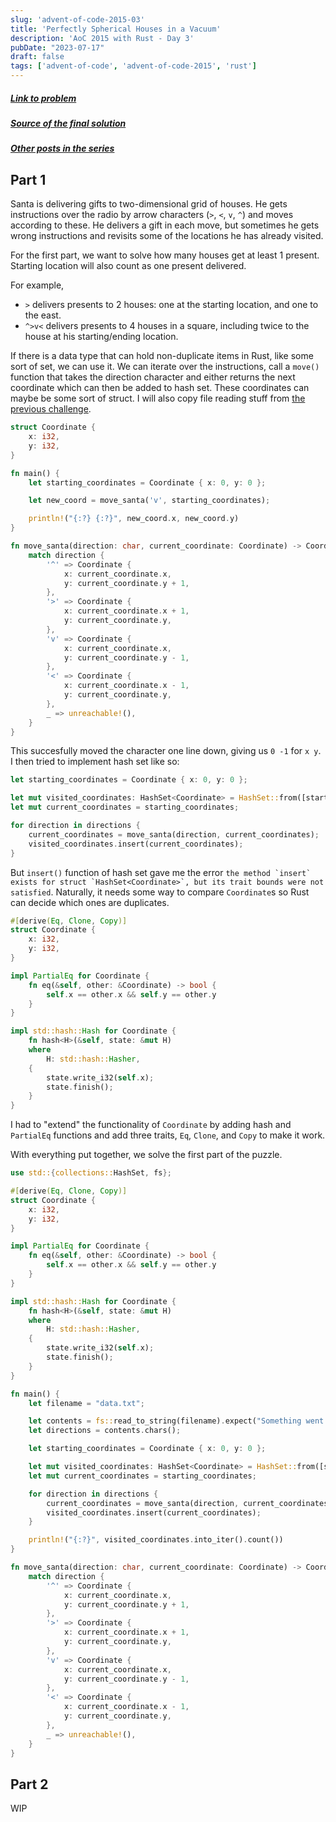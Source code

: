 ```yaml
---
slug: 'advent-of-code-2015-03'
title: 'Perfectly Spherical Houses in a Vacuum'
description: 'AoC 2015 with Rust - Day 3'
pubDate: "2023-07-17"
draft: false
tags: ['advent-of-code', 'advent-of-code-2015', 'rust']
---
```


##### [Link to problem](https://adventofcode.com/2015/day/3)
##### [Source of the final solution](https://github.com/Ozencb/aoc/tree/main/aoc-2015-03)
##### [Other posts in the series](/?tag=advent-of-code)

## Part 1

Santa is delivering gifts to two-dimensional grid of houses. He gets instructions over the radio by arrow characters (`>`, `<`, `v`, `^`) and moves according to these. He delivers a gift in each move, but sometimes he gets wrong instructions and revisits some of the locations he has already visited. 

For the first part, we want to solve how many houses get at least 1 present. Starting location will also count as one present delivered.

For example, 

- `>` delivers presents to 2 houses: one at the starting location, and one to the east.
- `^>v<` delivers presents to 4 houses in a square, including twice to the house at his starting/ending location.


If there is a data type that can hold non-duplicate items in Rust, like some sort of set, we can use it. We can iterate over the instructions, call a `move()` function that takes the direction character and either returns the next coordinate which can then be added to hash set. These coordinates can maybe be some sort of struct. I will also copy file reading stuff from [the previous challenge](/advent-of-code-2015-02).

```rust
struct Coordinate {
    x: i32,
    y: i32,
}

fn main() {
    let starting_coordinates = Coordinate { x: 0, y: 0 };

    let new_coord = move_santa('v', starting_coordinates);

    println!("{:?} {:?}", new_coord.x, new_coord.y)
}

fn move_santa(direction: char, current_coordinate: Coordinate) -> Coordinate {
    match direction {
        '^' => Coordinate {
            x: current_coordinate.x,
            y: current_coordinate.y + 1,
        },
        '>' => Coordinate {
            x: current_coordinate.x + 1,
            y: current_coordinate.y,
        },
        'v' => Coordinate {
            x: current_coordinate.x,
            y: current_coordinate.y - 1,
        },
        '<' => Coordinate {
            x: current_coordinate.x - 1,
            y: current_coordinate.y,
        },
        _ => unreachable!(),
    }
}
```

This succesfully moved the character one line down, giving us `0 -1` for `x y`. I then tried to implement hash set like so:

```rust
let starting_coordinates = Coordinate { x: 0, y: 0 };

let mut visited_coordinates: HashSet<Coordinate> = HashSet::from([starting_coordinates]);
let mut current_coordinates = starting_coordinates;

for direction in directions {
    current_coordinates = move_santa(direction, current_coordinates);
    visited_coordinates.insert(current_coordinates);
}
```

But `insert()` function of hash set gave me the error ```the method `insert` exists for struct `HashSet<Coordinate>`, but its trait bounds were not satisfied```. Naturally, it needs some way to compare `Coordinate`s so Rust can decide which ones are duplicates. 

```rust
#[derive(Eq, Clone, Copy)]
struct Coordinate {
    x: i32,
    y: i32,
}

impl PartialEq for Coordinate {
    fn eq(&self, other: &Coordinate) -> bool {
        self.x == other.x && self.y == other.y
    }
}

impl std::hash::Hash for Coordinate {
    fn hash<H>(&self, state: &mut H)
    where
        H: std::hash::Hasher,
    {
        state.write_i32(self.x);
        state.finish();
    }
}
```

I had to "extend" the functionality of `Coordinate` by adding hash and `PartialEq` functions and add three traits, `Eq`, `Clone`, and `Copy` to make it work.

With everything put together, we solve the first part of the puzzle.

```rust
use std::{collections::HashSet, fs};

#[derive(Eq, Clone, Copy)]
struct Coordinate {
    x: i32,
    y: i32,
}

impl PartialEq for Coordinate {
    fn eq(&self, other: &Coordinate) -> bool {
        self.x == other.x && self.y == other.y
    }
}

impl std::hash::Hash for Coordinate {
    fn hash<H>(&self, state: &mut H)
    where
        H: std::hash::Hasher,
    {
        state.write_i32(self.x);
        state.finish();
    }
}

fn main() {
    let filename = "data.txt";

    let contents = fs::read_to_string(filename).expect("Something went wrong");
    let directions = contents.chars();

    let starting_coordinates = Coordinate { x: 0, y: 0 };

    let mut visited_coordinates: HashSet<Coordinate> = HashSet::from([starting_coordinates]);
    let mut current_coordinates = starting_coordinates;

    for direction in directions {
        current_coordinates = move_santa(direction, current_coordinates);
        visited_coordinates.insert(current_coordinates);
    }

    println!("{:?}", visited_coordinates.into_iter().count())
}

fn move_santa(direction: char, current_coordinate: Coordinate) -> Coordinate {
    match direction {
        '^' => Coordinate {
            x: current_coordinate.x,
            y: current_coordinate.y + 1,
        },
        '>' => Coordinate {
            x: current_coordinate.x + 1,
            y: current_coordinate.y,
        },
        'v' => Coordinate {
            x: current_coordinate.x,
            y: current_coordinate.y - 1,
        },
        '<' => Coordinate {
            x: current_coordinate.x - 1,
            y: current_coordinate.y,
        },
        _ => unreachable!(),
    }
}
```

## Part 2
WIP